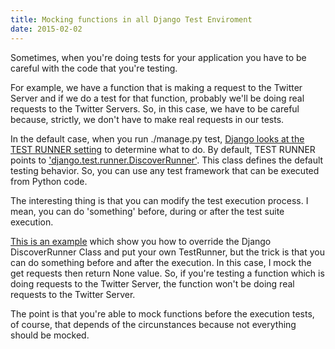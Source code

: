 ```yaml
---
title: Mocking functions in all Django Test Enviroment
date: 2015-02-02
---
```


Sometimes, when you're doing tests for your application you have to be careful
with the code that you're testing.

For example, we have a function that is making a request to the Twitter Server and if we do a test for that function, probably we'll be doing real requests to the Twitter Servers. So, in this case, we have to be careful because, strictly, we don't have to make real requests in our tests.

In the default case, when you run ./manage.py test, <a href="https://docs.djangoproject.com/en/1.7/topics/testing/advanced/#using-the-django-test-runner-to-test-reusable-applications">Django looks at the TEST RUNNER setting</a> to determine what to do. By default, TEST RUNNER points to <a href="https://docs.djangoproject.com/en/1.7/_modules/django/test/runner/">'django.test.runner.DiscoverRunner'</a>. This class defines the default testing behavior. So, you can use any test framework that can be executed from Python code.

The interesting thing is that you can modify the test execution process. I mean, you can do 'something' before, during or after the test suite execution.

<a href="https://gist.github.com/misalabs/3ff42213dffcf0981e83">This is an example</a> which show you how to override the Django DiscoverRunner Class and put your own TestRunner, but the trick is that you can do something before and after the execution. In this case, I mock the get requests then return
None value. So, if you're testing a function which is doing requests to the Twitter Server, the function won't be doing real requests to the Twitter Server.

The point is that you're able to mock functions before the execution tests, of course, that depends of the circunstances because not everything should be mocked.
